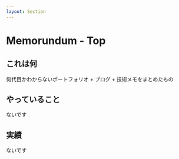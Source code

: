 ```yaml
---
layout: Section
---
```


# Memorundum - Top
## これは何
何代目かわからないポートフォリオ + ブログ + 技術メモをまとめたもの

## やっていること
ないです

## 実績
ないです